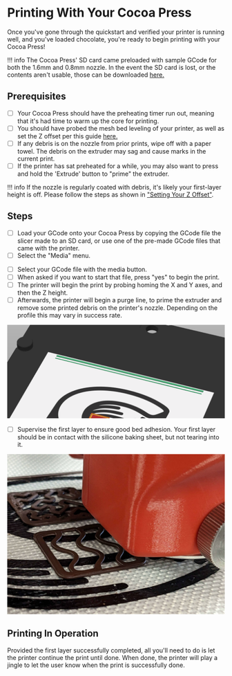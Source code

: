 # Printing With Your Cocoa Press

Once you've gone through the quickstart and verified your printer is running well, and you've loaded chocolate, you're ready to begin printing with your Cocoa Press!

!!! info
    The Cocoa Press' SD card came preloaded with sample GCode for both the 1.6mm and 0.8mm nozzle.  In the event the SD card is lost, or the contents aren't usable, those can be downloaded [here.](../assets/Included_GCode.zip)
    
## Prerequisites

 - [ ] Your Cocoa Press should have the preheating timer run out, meaning that it's had time to warm up the core for printing.
 - [ ] You should have probed the mesh bed leveling of your printer, as well as set the Z offset per this guide [here.](../Advanced/Troubleshooting.md#z-offset) 
 - [ ] If any debris is on the nozzle from prior prints, wipe off with a paper towel.  The debris on the extruder may sag and cause marks in the current print.
 - [ ] If the printer has sat preheated for a while, you may also want to press and hold the 'Extrude' button to "prime" the extruder.

!!! info
    If the nozzle is regularly coated with debris, it's likely your first-layer height is off.  Please follow the steps as shown in ["Setting Your Z Offset"](../Troubleshooting/Common.md#z-offset).

## Steps

- [ ] Load your GCode onto your Cocoa Press by copying the GCode file the slicer made to an SD card, or use one of the pre-made GCode files that came with the printer.
- [ ] Select the "Media" menu.

<!-- TODO add photo of main menu with media selected -->

- [ ] Select your GCode file with the media button.
- [ ] When asked if you want to start that file, press "yes" to begin the print.
- [ ] The printer will begin the print by probing homing the X and Y axes, and then the Z height.  
- [ ] Afterwards, the printer will begin a purge line, to prime the extruder and remove some printed debris on the printer's nozzle.  Depending on the profile this may vary in success rate.

![](../img/printer/purgeline.png)

- [ ] Supervise the first layer to ensure good bed adhesion.  Your first layer should be in contact with the silicone baking sheet, but not tearing into it.  

![](../img/printer/firstlayer.jpg)

## Printing In Operation

Provided the first layer successfully completed, all you'll need to do is let the printer continue the print until done.  When done, the printer will play a jingle to let the user know when the print is successfully done.